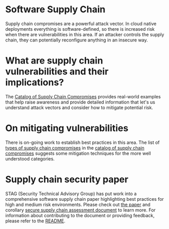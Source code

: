 Software Supply Chain
=====================

Supply chain compromises are a powerful attack vector. In cloud native
deployments everything is software-defined, so there is increased risk when
there are vulnerabilities in this area. If an attacker controls the supply
chain, they can potentially reconfigure anything in an insecure way.

# What are supply chain vulnerabilities and their implications?

The [Catalog of Supply Chain Compromises](./compromises) provides real-world
examples that help raise awareness and provide detailed information that let's
us understand attack vectors and consider how to mitigate potential risk.

# On mitigating vulnerabilities

There is on-going work to establish best practices in this area. The list of
[types of supply chain compromises](./compromises/compromise-definitions.md) in
the [catalog of supply chain compromises](./compromises) suggests some
mitigation techniques for the more well understood categories.

# Supply chain security paper

STAG (Security Technical Advisory Group) has put work into a comprehensive
software supply chain paper highlighting best practices for high and medium risk
environments. Please check out [the
paper](./supply-chain-security-paper/sscsp.md) and corollary [secure supply
chain assessment
document](./supply-chain-security-paper/secure-supply-chain-assessment.md) to
learn more. For information about contributing to the document or providing
feedback, please refer to the [README](./supply-chain-security-paper/README.md).
